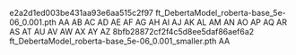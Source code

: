 e2a2d1ed003be431aa93e6aa515c2f97  ft_DebertaModel_roberta-base_5e-06_0.001.pth 		AA  AB  AC  AD  AE  AF  AG  AH  AI  AJ  AK  AL  AM  AN  AO  AP  AQ  AR  AS  AT  AU  AV  AW  AX  AY  AZ
8bfb28872cf2f4c5d8ee5daf86aef6a2  ft_DebertaModel_roberta-base_5e-06_0.001_smaller.pth	AA
